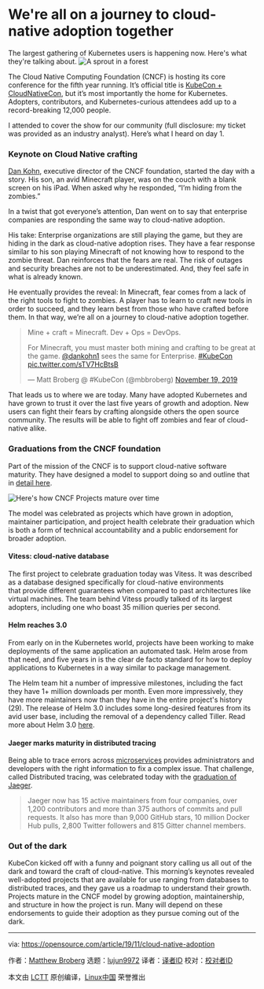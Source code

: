 [#]: collector: (lujun9972)
[#]: translator: ( )
[#]: reviewer: ( )
[#]: publisher: ( )
[#]: url: ( )
[#]: subject: (We're all on a journey to cloud-native adoption together)
[#]: via: (https://opensource.com/article/19/11/cloud-native-adoption)
[#]: author: (Matthew Broberg https://opensource.com/users/mbbroberg)

We're all on a journey to cloud-native adoption together
======
The largest gathering of Kubernetes users is happening now. Here's what
they're talking about.
![A sprout in a forest][1]

The Cloud Native Computing Foundation (CNCF) is hosting its core conference for the fifth year running. It’s official title is [KubeCon + CloudNativeCon][2], but it’s most importantly the home for Kubernetes. Adopters, contributors, and Kubernetes-curious attendees add up to a record-breaking 12,000 people.

I attended to cover the show for our community (full disclosure: my ticket was provided as an industry analyst). Here’s what I heard on day 1.

### Keynote on Cloud Native crafting

[Dan Kohn][3], executive director of the CNCF foundation, started the day with a story. His son, an avid Minecraft player, was on the couch with a blank screen on his iPad. When asked why he responded, “I’m hiding from the zombies.”

In a twist that got everyone’s attention, Dan went on to say that enterprise companies are responding the same way to cloud-native adoption.

His take: Enterprise organizations are still playing the game, but they are hiding in the dark as cloud-native adoption rises. They have a fear response similar to his son playing Minecraft of not knowing how to respond to the zombie threat. Dan reinforces that the fears are real. The risk of outages and security breaches are not to be underestimated. And, they feel safe in what is already known.

He eventually provides the reveal: In Minecraft, fear comes from a lack of the right tools to fight to zombies. A player has to learn to craft new tools in order to succeed, and they learn best from those who have crafted before them. In that way, we’re all on a journey to cloud-native adoption together.

> Mine + craft = Minecraft.
>  Dev + Ops = DevOps.
>
> For Minecraft, you must master both mining and crafting to be great at the game. [@dankohn1][4] sees the same for Enterprise. [#KubeCon][5] [pic.twitter.com/sTV7HcBtsB][6]
>
> — Matt Broberg @ #KubeCon (@mbbroberg) [November 19, 2019][7]

That leads us to where we are today. Many have adopted Kubernetes and have grown to trust it over the last five years of growth and adoption. New users can fight their fears by crafting alongside others the open source community. The results will be able to fight off zombies and fear of cloud-native alike.

### Graduations from the CNCF foundation

Part of the mission of the CNCF is to support cloud-native software maturity. They have designed a model to support doing so and outline that in [detail here][8].

![Here's how CNCF Projects mature over time][9]

The model was celebrated as projects which have grown in adoption, maintainer participation, and project health celebrate their graduation which is both a form of technical accountability and a public endorsement for broader adoption.

#### Vitess: cloud-native database

The first project to celebrate graduation today was Vitess. It was described as a database designed specifically for cloud-native environments that provide different guarantees when compared to past architectures like virtual machines. The team behind Vitess proudly talked of its largest adopters, including one who boast 35 million queries per second.

#### Helm reaches 3.0

From early on in the Kubernetes world, projects have been working to make deployments of the same application an automated task. Helm arose from that need, and five years in is the clear de facto standard for how to deploy applications to Kubernetes in a way similar to package management.

The Helm team hit a number of impressive milestones, including the fact they have 1+ million downloads per month. Even more impressively, they have more maintainers now than they have in the entire project's history (29). The release of Helm 3.0 includes some long-desired features from its avid user base, including the removal of a dependency called Tiller. Read more about Helm 3.0 [here][10].

#### Jaeger marks maturity in distributed tracing

Being able to trace errors across [microservices][11] provides administrators and developers with the right information to fix a complex issue. That challenge, called Distributed tracing, was celebrated today with the [graduation of Jaeger][12].

> Jaeger now has 15 active maintainers from four companies, over 1,200 contributors and more than 375 authors of commits and pull requests. It also has more than 9,000 GitHub stars, 10 million Docker Hub pulls, 2,800 Twitter followers and 815 Gitter channel members.

### Out of the dark

KubeCon kicked off with a funny and poignant story calling us all out of the dark and toward the craft of cloud-native. This morning’s keynotes revealed well-adopted projects that are available for use ranging from databases to distributed traces, and they gave us a roadmap to understand their growth. Projects mature in the CNCF model by growing adoption, maintainership, and structure in how the project is run. Many will depend on these endorsements to guide their adoption as they pursue coming out of the dark.

--------------------------------------------------------------------------------

via: https://opensource.com/article/19/11/cloud-native-adoption

作者：[Matthew Broberg][a]
选题：[lujun9972][b]
译者：[译者ID](https://github.com/译者ID)
校对：[校对者ID](https://github.com/校对者ID)

本文由 [LCTT](https://github.com/LCTT/TranslateProject) 原创编译，[Linux中国](https://linux.cn/) 荣誉推出

[a]: https://opensource.com/users/mbbroberg
[b]: https://github.com/lujun9972
[1]: https://opensource.com/sites/default/files/styles/image-full-size/public/lead-images/BUSINESS_redwoods2.png?itok=H-iasPEv (A sprout in a forest)
[2]: https://events19.linuxfoundation.org/events/kubecon-cloudnativecon-north-america-2019/
[3]: https://www.dankohn.com/
[4]: https://twitter.com/dankohn1?ref_src=twsrc%5Etfw
[5]: https://twitter.com/hashtag/KubeCon?src=hash&ref_src=twsrc%5Etfw
[6]: https://t.co/sTV7HcBtsB
[7]: https://twitter.com/mbbroberg/status/1196837426745888769?ref_src=twsrc%5Etfw
[8]: https://github.com/cncf/toc/blob/master/process/graduation_criteria.adoc
[9]: https://opensource.com/sites/default/files/uploads/screenshot_from_2019-11-19_12-56-53.png (CNCF Project Maturity Model)
[10]: https://helm.sh/blog/helm-3-released/
[11]: https://opensource.com/downloads/microservices-cheat-sheet
[12]: https://www.cncf.io/announcement/2019/10/31/cloud-native-computing-foundation-announces-jaeger-graduation/
